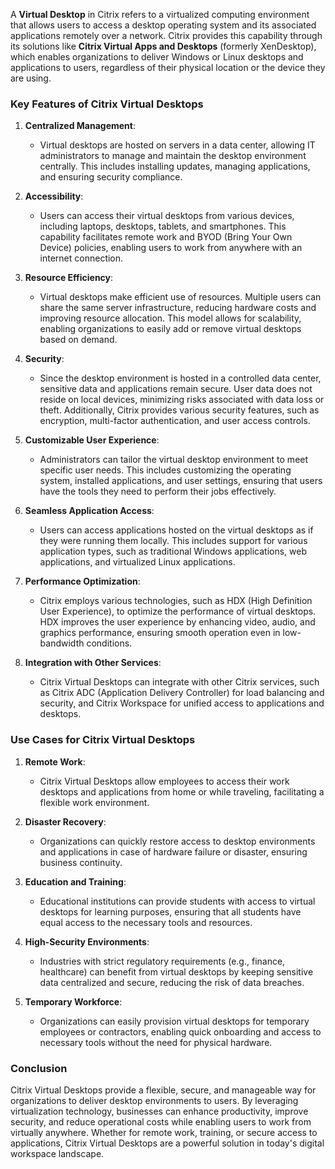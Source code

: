 A **Virtual Desktop** in Citrix refers to a virtualized computing environment that allows users to access a desktop operating system and its associated applications remotely over a network. Citrix provides this capability through its solutions like **Citrix Virtual Apps and Desktops** (formerly XenDesktop), which enables organizations to deliver Windows or Linux desktops and applications to users, regardless of their physical location or the device they are using.

### Key Features of Citrix Virtual Desktops

1. **Centralized Management**:
   - Virtual desktops are hosted on servers in a data center, allowing IT administrators to manage and maintain the desktop environment centrally. This includes installing updates, managing applications, and ensuring security compliance.

2. **Accessibility**:
   - Users can access their virtual desktops from various devices, including laptops, desktops, tablets, and smartphones. This capability facilitates remote work and BYOD (Bring Your Own Device) policies, enabling users to work from anywhere with an internet connection.

3. **Resource Efficiency**:
   - Virtual desktops make efficient use of resources. Multiple users can share the same server infrastructure, reducing hardware costs and improving resource allocation. This model allows for scalability, enabling organizations to easily add or remove virtual desktops based on demand.

4. **Security**:
   - Since the desktop environment is hosted in a controlled data center, sensitive data and applications remain secure. User data does not reside on local devices, minimizing risks associated with data loss or theft. Additionally, Citrix provides various security features, such as encryption, multi-factor authentication, and user access controls.

5. **Customizable User Experience**:
   - Administrators can tailor the virtual desktop environment to meet specific user needs. This includes customizing the operating system, installed applications, and user settings, ensuring that users have the tools they need to perform their jobs effectively.

6. **Seamless Application Access**:
   - Users can access applications hosted on the virtual desktops as if they were running them locally. This includes support for various application types, such as traditional Windows applications, web applications, and virtualized Linux applications.

7. **Performance Optimization**:
   - Citrix employs various technologies, such as HDX (High Definition User Experience), to optimize the performance of virtual desktops. HDX improves the user experience by enhancing video, audio, and graphics performance, ensuring smooth operation even in low-bandwidth conditions.

8. **Integration with Other Services**:
   - Citrix Virtual Desktops can integrate with other Citrix services, such as Citrix ADC (Application Delivery Controller) for load balancing and security, and Citrix Workspace for unified access to applications and desktops.

### Use Cases for Citrix Virtual Desktops

1. **Remote Work**:
   - Citrix Virtual Desktops allow employees to access their work desktops and applications from home or while traveling, facilitating a flexible work environment.

2. **Disaster Recovery**:
   - Organizations can quickly restore access to desktop environments and applications in case of hardware failure or disaster, ensuring business continuity.

3. **Education and Training**:
   - Educational institutions can provide students with access to virtual desktops for learning purposes, ensuring that all students have equal access to the necessary tools and resources.

4. **High-Security Environments**:
   - Industries with strict regulatory requirements (e.g., finance, healthcare) can benefit from virtual desktops by keeping sensitive data centralized and secure, reducing the risk of data breaches.

5. **Temporary Workforce**:
   - Organizations can easily provision virtual desktops for temporary employees or contractors, enabling quick onboarding and access to necessary tools without the need for physical hardware.

### Conclusion

Citrix Virtual Desktops provide a flexible, secure, and manageable way for organizations to deliver desktop environments to users. By leveraging virtualization technology, businesses can enhance productivity, improve security, and reduce operational costs while enabling users to work from virtually anywhere. Whether for remote work, training, or secure access to applications, Citrix Virtual Desktops are a powerful solution in today's digital workspace landscape.

